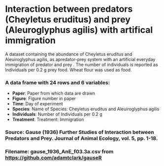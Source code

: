 # Interaction  between  predators  (Cheyletus eruditus) and  prey  (Aleuroglyphus agilis) with artifical immigration

A dataset containing the abundance of Cheyletus eruditus and Aleuiroglyphus agilis,
as apredator-prey system with  an artificial everyday immigration  of  predator and prey .
The number of individuals is reported as Individuals per 0.2 g prey food. Wheat flour was used as food.


### A data frame with 24 rows and 6 variables:

- **Paper**: Paper from which data are drawn
- **Figure**: Figure number in paper
- **Time**: Day of experiment
- **Species**: Name of Species: Cheyletus eruditus and Aleuiroglyphus agilis
- **Individuals**: Number of Individuals per 0.2 g
- **Treatment**: Treatment: Immigration

### Source: Gause (1936) Further Studies of Interaction between Predators and Prey. Journal of Animal Ecology, vol. 5, pp. 1-18.
### Filename: gause_1936_AnE_f03.3a.csv from https://github.com/adamtclark/gauseR